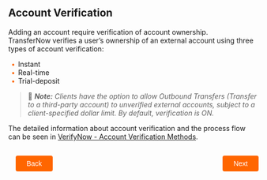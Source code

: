 ## Account Verification

Adding an account require verification of account ownership.  
TransferNow verifies a user’s ownership of an external account using three types of account verification:     

<div class="card-body">
<ul>
<li>Instant</li>
<li>Real-time</li>
<li>Trial-deposit</li>
</ul>
</div>
  

<!-- theme: info -->

> :memo: _**Note:** Clients have the option to allow Outbound Transfers (Transfer to a third-party account) to unverified external accounts, subject to a client-specified dollar limit. By default, verification is ON._

The detailed information about account verification and the process flow can be seen in [VerifyNow - Account Verification Methods](https://qa-developerstudio.fiserv.com/product/VerifyNow/docs/?path=docs/verifynow-account-verification-method.md&branch=develop). 


<div class="account-verification-button-container">
    <br>
    <div class="account-verification-left-button">
      <a href="?path=docs/transfer-via-bank-accounts/add-an-Account.md">Back</a>
    </div>
    <div class="account-verification-right-button">
        <a href="?path=docs/transfer-via-bank-accounts/delete_accounts.md">Next</a>
    </div>
</div>
<style>
    .account-verification-button-container {
        position: relative;
        width: 100%;
        height: 30px;
        font-family: sans-serif;
        margin: 0px 15px;
    }
    .account-verification-left-button a,
    .account-verification-right-button a{
        position: absolute;
        display: inline;
        border: 0px;
        background: rgb(255, 102, 0);
        color: rgb(255, 255, 255);
        padding: 8px 22px;
        cursor: pointer;
        border-radius: 4px;                                
        text-align: center;
        text-decoration: none;
        transition: all 0.3s ease;
    }
    .account-verification-left-button a{ 
        left: 0;
    }
    .account-verification-right-button a{
        right: 12px;
    }
    .account-verification-left-button a:hover,
    .account-verification-right-button a:hover {
        color: #f60;
        background-color: white;
        border: 2px solid #f60;
    }
    .card-body ul {
        list-style: none;
        padding-left: 20px;
    }
    .card-body ul li::before {
        content: "\2022";
        font-size: 1em;
        color: #f60;
        display: inline-block;
        width: 1em;
        margin-left: -1em;
    }
</style>